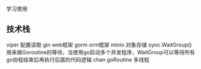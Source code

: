 
学习使用

## 技术栈

viper 配置读取
gin web框架
gorm orm框架
minio 对象存储
sync.WaitGroup() 用来做Goroutine的等待，当使用go启动多个并发程序，WaitGroup可以等待所有go协程结束后再执行后面的代码逻辑
chan goRoutine 多线程
